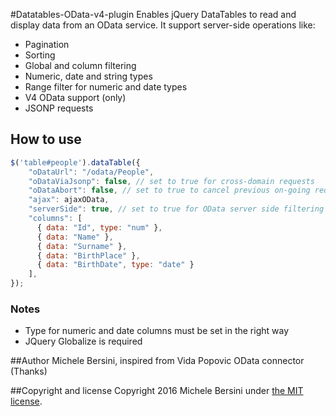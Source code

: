 #Datatables-OData-v4-plugin
Enables jQuery DataTables to read and display data from an OData service.
It support server-side operations like:
* Pagination
* Sorting
* Global and column filtering
* Numeric, date and string types
* Range filter for numeric and date types
* V4 OData support (only)
* JSONP requests

## How to use

```javascript
$('table#people').dataTable({
    "oDataUrl": "/odata/People",
  	"oDataViaJsonp": false,	// set to true for cross-domain requests
    "oDataAbort": false, // set to true to cancel previous on-going request
    "ajax": ajaxOData,
    "serverSide": true, // set to true for OData server side filtering and sorting 
    "columns": [
      { data: "Id", type: "num" },
      { data: "Name" },
      { data: "Surname" },
      { data: "BirthPlace" },
      { data: "BirthDate", type: "date" }
  	],
});
```

### Notes
* Type for numeric and date columns must be set in the right way
* JQuery Globalize is required

##Author
Michele Bersini, inspired from Vida Popovic OData connector (Thanks)

##Copyright and license
Copyright 2016 Michele Bersini under [the MIT license](https://opensource.org/licenses/MIT).
